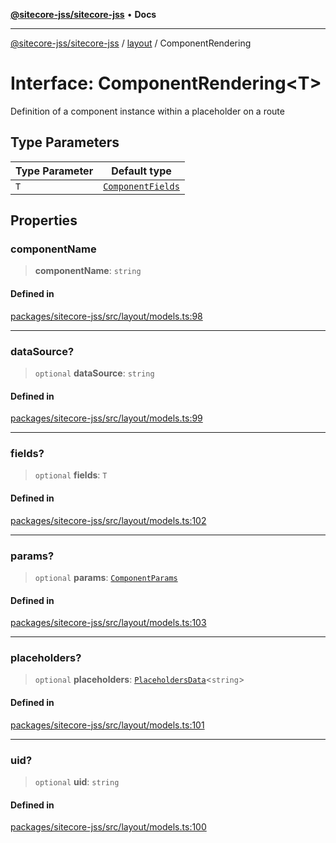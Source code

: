 [**@sitecore-jss/sitecore-jss**](../../README.md) • **Docs**

***

[@sitecore-jss/sitecore-jss](../../README.md) / [layout](../README.md) / ComponentRendering

# Interface: ComponentRendering\<T\>

Definition of a component instance within a placeholder on a route

## Type Parameters

| Type Parameter | Default type |
| ------ | ------ |
| `T` | [`ComponentFields`](ComponentFields.md) |

## Properties

### componentName

> **componentName**: `string`

#### Defined in

[packages/sitecore-jss/src/layout/models.ts:98](https://github.com/Sitecore/jss/blob/ae6f916d439f946bec091261304f83eefbcedd38/packages/sitecore-jss/src/layout/models.ts#L98)

***

### dataSource?

> `optional` **dataSource**: `string`

#### Defined in

[packages/sitecore-jss/src/layout/models.ts:99](https://github.com/Sitecore/jss/blob/ae6f916d439f946bec091261304f83eefbcedd38/packages/sitecore-jss/src/layout/models.ts#L99)

***

### fields?

> `optional` **fields**: `T`

#### Defined in

[packages/sitecore-jss/src/layout/models.ts:102](https://github.com/Sitecore/jss/blob/ae6f916d439f946bec091261304f83eefbcedd38/packages/sitecore-jss/src/layout/models.ts#L102)

***

### params?

> `optional` **params**: [`ComponentParams`](ComponentParams.md)

#### Defined in

[packages/sitecore-jss/src/layout/models.ts:103](https://github.com/Sitecore/jss/blob/ae6f916d439f946bec091261304f83eefbcedd38/packages/sitecore-jss/src/layout/models.ts#L103)

***

### placeholders?

> `optional` **placeholders**: [`PlaceholdersData`](../type-aliases/PlaceholdersData.md)\<`string`\>

#### Defined in

[packages/sitecore-jss/src/layout/models.ts:101](https://github.com/Sitecore/jss/blob/ae6f916d439f946bec091261304f83eefbcedd38/packages/sitecore-jss/src/layout/models.ts#L101)

***

### uid?

> `optional` **uid**: `string`

#### Defined in

[packages/sitecore-jss/src/layout/models.ts:100](https://github.com/Sitecore/jss/blob/ae6f916d439f946bec091261304f83eefbcedd38/packages/sitecore-jss/src/layout/models.ts#L100)

